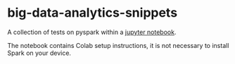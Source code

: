 # big-data-analytics-snippets
A collection of tests on pyspark within a [jupyter notebook](https://github.com/Lostefra/big-data-analytics-snippets/blob/main/Big_Data_Analytics.ipynb).

The notebook contains Colab setup instructions, it is not necessary to install Spark on your device.
